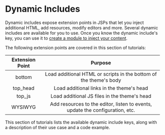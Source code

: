 # Dynamic Includes [](id=dynamic-includes)

Dynamic includes expose extension points in JSPs that let you inject additional 
HTML, add resources, modify editors and more. Several dynamic includes are 
available for you to use. Once you know the dynamic include's key, you can use 
it to 
[create a module to inject your content](/develop/tutorials/-/knowledge_base/7-1/jsp-overrides-using-dynamic-includes).  

The following extension points are covered in this section of tutorials:

Extension Point | Purpose |
:---------: | :--------------: |
bottom | Load additional HTML or scripts in the bottom of the theme's body |
top_head | Load additional links in the theme's head |
top_js | Load additional JS files in the theme's head |
WYSIWYG | Add resources to the editor, listen to events, update the configuration, etc. |

This section of tutorials lists the available dynamic include keys, along with a 
description of their use case and a code example. 